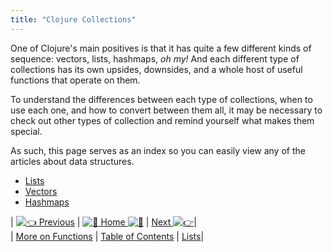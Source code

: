 ```yaml
---
title: "Clojure Collections"
---
```


One of Clojure's main positives is that it has quite a few different kinds of sequence: vectors, lists, hashmaps, _oh my!_ And each different type of collections has its own upsides, downsides, and a whole host of useful functions that operate on them.

To understand the differences between each type of collections, when to use each one, and how to convert between them all, it may be necessary to check out other types of collection and remind yourself what makes them special.

As such, this page serves as an index so you can easily view any of the articles about data structures.

*   [Lists](http://forum.freecodecamp.com/t/clojure-lists-they-are-everything/18417)
*   [Vectors](http://forum.freecodecamp.com/t/clojure-vectors/18421)
*   [Hashmaps](http://forum.freecodecamp.com/t/clojure-hashmaps/18414)

| [![:point_left:](/images/emoji/emoji_one/point_left.png?v=2 ":point_left:") Previous](http://forum.freecodecamp.com/t/clojure-more-on-functions/18413) | [![:book:](/images/emoji/emoji_one/book.png?v=2 ":book:") Home ![:book:](/images/emoji/emoji_one/book.png?v=2 ":book:")](http://forum.freecodecamp.com/t/clojure-resources/18422) | [Next ![:point_right:](/images/emoji/emoji_one/point_right.png?v=2 ":point_right:")](http://forum.freecodecamp.com/t/clojure-lists-they-are-everything/18417)|  
| [More on Functions](http://forum.freecodecamp.com/t/clojure-more-on-functions/18413) | [Table of Contents](http://forum.freecodecamp.com/t/clojure-resources/18422) | [Lists](http://forum.freecodecamp.com/t/clojure-lists-they-are-everything/18417)|
